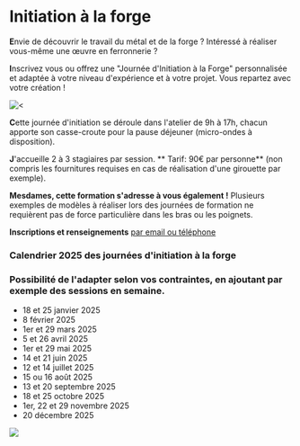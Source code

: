 
# Initiation à la forge

**E**nvie de découvrir le travail du métal et de la forge ? Intéressé à réaliser vous-même une œuvre en ferronnerie ?

**I**nscrivez vous ou offrez une "Journée d'Initiation à la Forge" personnalisée et adaptée à votre niveau d'expérience et à votre projet. Vous repartez avec votre création !

![\<](</asset/initiation 2.jpg>)

**C**ette journée d'initiation se déroule dans l'atelier de 9h à 17h, chacun apporte son casse-croute pour la pause déjeuner (micro-ondes à disposition).

**J**'accueille 2 à 3 stagiaires par session.  \*\* Tarif: 90€ par personne\*\* (non compris les fournitures requises en cas de réalisation d'une girouette par exemple).

**Mesdames, cette formation s'adresse à vous également !**  Plusieurs exemples de modèles à réaliser lors des journées de formation ne requièrent pas de force particulière dans les bras ou les poignets.

**Inscriptions et renseignements** [par email ou téléphone](#contact "par email ou téléphone")

### **Calendrier 2025 des journées d'initiation à la forge**

### Possibilité de l'adapter se**lon vos contraintes, en ajoutant par exemple des sessions en semaine.**

* 18 et 25 janvier 2025
* 8 février 2025
* 1er  et 29 mars 2025
* 5 et 26 avril 2025
* 1er et 29 mai 2025
* 14 et 21 juin 2025
* 12 et 14 juillet 2025
* 15 ou 16 août 2025
* 13 et 20 septembre 2025
* 18 et 25 octobre 2025
* 1er, 22 et 29 novembre 2025
* 20 décembre 2025

![](</asset/initiation 5.JPG.png>)
